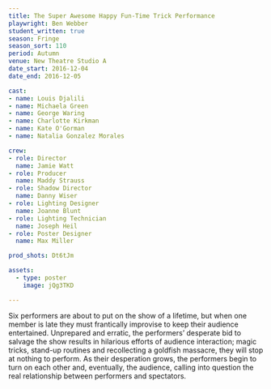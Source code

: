 ```yaml
---
title: The Super Awesome Happy Fun-Time Trick Performance
playwright: Ben Webber
student_written: true
season: Fringe
season_sort: 110
period: Autumn
venue: New Theatre Studio A
date_start: 2016-12-04
date_end: 2016-12-05

cast:
- name: Louis Djalili
- name: Michaela Green
- name: George Waring
- name: Charlotte Kirkman
- name: Kate O'Gorman
- name: Natalia Gonzalez Morales

crew:
- role: Director
  name: Jamie Watt
- role: Producer
  name: Maddy Strauss
- role: Shadow Director
  name: Danny Wiser
- role: Lighting Designer
  name: Joanne Blunt
- role: Lighting Technician
  name: Joseph Heil
- role: Poster Designer
  name: Max Miller

prod_shots: Dt6tJm

assets:
  - type: poster
    image: jQg3TKD

---
```


Six performers are about to put on the show of a lifetime, but when one member is late they must frantically improvise to keep their audience entertained. Unprepared and erratic, the performers’ desperate bid to salvage the show results in hilarious efforts of audience interaction; magic tricks, stand-up routines and recollecting a goldfish massacre, they will stop at nothing to perform. As their desperation grows, the performers begin to turn on each other and, eventually, the audience, calling into question the real relationship between performers and spectators.


